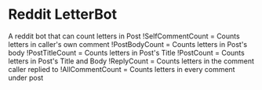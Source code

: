 # Reddit LetterBot
 A reddit bot that can count letters in Post
 !SelfCommentCount = Counts letters in caller's own comment
 !PostBodyCount = Counts letters in Post's body
 !PostTitleCount = Counts letters in Post's Title
 !PostCount = Counts letters in Post's Title and Body
 !ReplyCount = Counts letters in the comment caller replied to
 !AllCommentCount = Counts letters in every comment under post